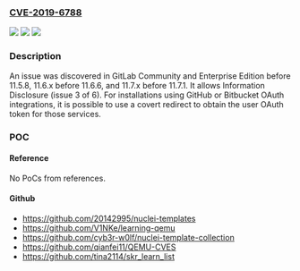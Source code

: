 ### [CVE-2019-6788](https://cve.mitre.org/cgi-bin/cvename.cgi?name=CVE-2019-6788)
![](https://img.shields.io/static/v1?label=Product&message=n%2Fa&color=blue)
![](https://img.shields.io/static/v1?label=Version&message=n%2Fa&color=blue)
![](https://img.shields.io/static/v1?label=Vulnerability&message=n%2Fa&color=brighgreen)

### Description

An issue was discovered in GitLab Community and Enterprise Edition before 11.5.8, 11.6.x before 11.6.6, and 11.7.x before 11.7.1. It allows Information Disclosure (issue 3 of 6). For installations using GitHub or Bitbucket OAuth integrations, it is possible to use a covert redirect to obtain the user OAuth token for those services.

### POC

#### Reference
No PoCs from references.

#### Github
- https://github.com/20142995/nuclei-templates
- https://github.com/V1NKe/learning-qemu
- https://github.com/cyb3r-w0lf/nuclei-template-collection
- https://github.com/qianfei11/QEMU-CVES
- https://github.com/tina2114/skr_learn_list

